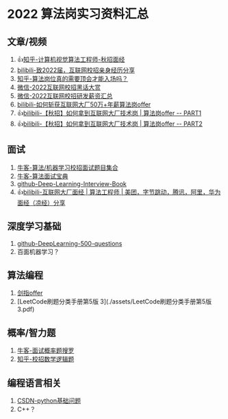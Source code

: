 # 2022 算法岗实习资料汇总

## 文章/视频

1. 👍[知乎-计算机视觉算法工程师-秋招面经](https://zhuanlan.zhihu.com/p/399813916)
1. [bilibili-致2022届，互联网校招亲身经历分享](https://www.bilibili.com/video/BV15P4y1n7Gy)
1. [知乎-算法岗位真的需要顶会才能入场吗？](https://www.zhihu.com/question/456114288/answer/1908052989)
1. [微信-2022互联网校招黑话大赏](https://mp.weixin.qq.com/s/5XjtTHspEHQDurCgQdlMsQ)
1. [微信-2022互联网校招研发薪资汇总](https://mp.weixin.qq.com/s/30QTzshys2S4qCz13uEfYQ)
1. [bilibili-如何斩获互联网大厂50万+年薪算法岗offer](https://www.bilibili.com/video/BV1pS4y1C7vb)
1. 👍[bilibili-【秋招】如何拿到互联网大厂技术岗 | 算法岗offer -- PART1](https://www.bilibili.com/video/BV1XQ4y1P7HW)
1. 👍[bilibili-【秋招】如何拿到互联网大厂技术岗 | 算法岗offer -- PART2](https://www.bilibili.com/video/BV1XQ4y1P7HW)

## 面试

1. [牛客-算法/机器学习校招面试题目集合](https://www.nowcoder.com/ta/review-ml?query=&asc=true&order=&tagQuery=&page=1)
1. [牛客-算法面试宝典](https://www.nowcoder.com/tutorial/95/17d29b1ea4bc438f8d61e90db54e6cc0)
1. [github-Deep-Learning-Interview-Book](https://github.com/amusi/Deep-Learning-Interview-Book)
1. 👍[bilibili-互联网大厂面经 | 算法工程师 | 美团，字节跳动，腾讯，阿里，华为面经（凉经）分享](https://www.bilibili.com/video/BV1zm4y1d7BW)

## 深度学习基础

1. [github-DeepLearning-500-questions](https://github.com/scutan90/DeepLearning-500-questions)
1. 百面机器学习？

## 算法编程

1. [剑指offer](https://leetcode-cn.com/problem-list/xb9nqhhg/)
1. [LeetCode刷题分类手册第5版 3](./assets/LeetCode刷题分类手册第5版 3.pdf)

## 概率/智力题

1. [牛客-面试概率题搜罗](https://www.nowcoder.com/discuss/400248?type=2)
1. [知乎-校招数学逻辑题](https://zhuanlan.zhihu.com/p/81368406)

## 编程语言相关

1. [CSDN-python基础问题](https://blog.csdn.net/weixin_30662011/article/details/98505273)
1. C++？
